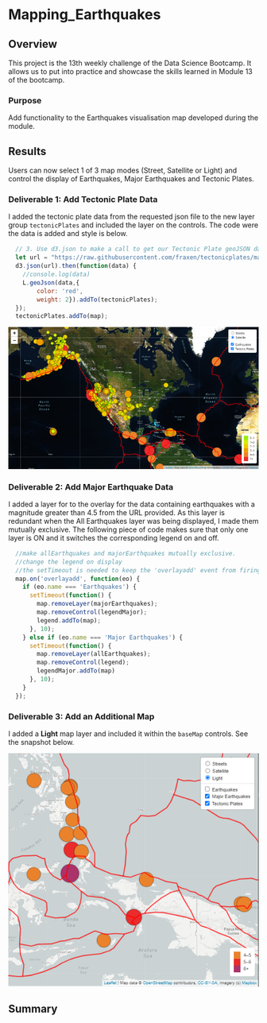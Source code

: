 # Mapping_Earthquakes

## Overview

This project is the 13th weekly challenge of the Data Science Bootcamp. It allows us to put into practice and showcase the skills learned in Module 13 of the bootcamp.

### Purpose

Add functionality to the Earthquakes visualisation map developed during the module.

## Results

Users can now select 1 of 3 map modes (Street, Satellite or Light) and control the display of Earthquakes, Major Earthquakes and Tectonic Plates.

### Deliverable 1: Add Tectonic Plate Data

I added the tectonic plate data from the requested json file to the new layer group ```tectonicPlates``` and included the layer on the controls.   The code were the data is added and style is below.

```js
  // 3. Use d3.json to make a call to get our Tectonic Plate geoJSON data.
  let url = "https://raw.githubusercontent.com/fraxen/tectonicplates/master/GeoJSON/PB2002_boundaries.json"
  d3.json(url).then(function(data) {
    //console.log(data)
    L.geoJson(data,{
        color: 'red',
        weight: 2}).addTo(tectonicPlates);
  });
  tectonicPlates.addTo(map);
```

![Tectonic Plates added](resources/deliverable1_snapshot.png)

### Deliverable 2: Add Major Earthquake Data

I added a layer for to the overlay for the data containing earthquakes with a magnitude greater than 4.5 from the URL provided. As this layer is redundant when the All Earthquakes layer was being displayed, I made them mutually exclusive. The following piece of code makes sure that only one layer is ON and it switches the corresponding legend on and off.

```js
  //make allEarthquakes and majorEarthquakes mutually exclusive.
  //change the legend on display
  //the setTimeout is needed to keep the 'overlayadd' event from firing multiple times
  map.on('overlayadd', function(eo) {
    if (eo.name === 'Earthquakes') {
      setTimeout(function() {
        map.removeLayer(majorEarthquakes);
        map.removeControl(legendMajor);
        legend.addTo(map);
      }, 10);
    } else if (eo.name === 'Major Earthquakes') {
      setTimeout(function() {
        map.removeLayer(allEarthquakes);
        map.removeControl(legend);
        legendMajor.addTo(map)
      }, 10);
    }
  });   
```

### Deliverable 3: Add an Additional Map

I added a **Light** map layer and included it within the ```baseMap``` controls. See the snapshot below.

![Light map added](resources/deliverable3_snapshot.png)
## Summary
